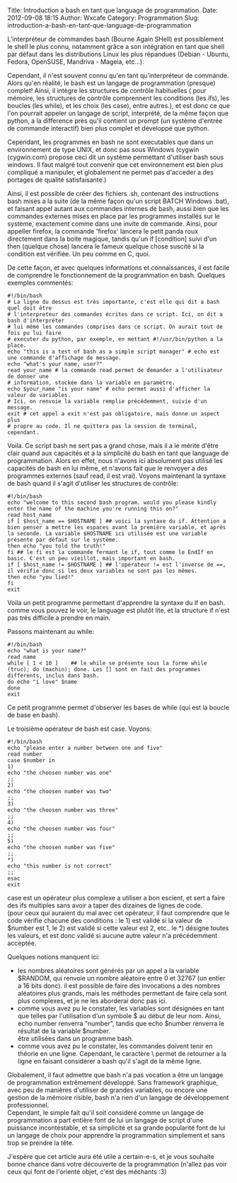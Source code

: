 Title: Introduction a bash en tant que language de programmation.
Date: 2012-09-08 18:15
Author: Wxcafe
Category: Programmation 
Slug: introduction-a-bash-en-tant-que-language-de-programmation

L’interpréteur de commandes bash (Bourne Again SHell)
est possiblement le shell le plus connu, notamment grâce a son
intégration en tant que shell par défaut dans les distributions Linux
les plus répandues (Debian - Ubuntu, Fedora, OpenSUSE, Mandriva -
Mageia, etc...).

Cependant, il n'est souvent connu qu'en tant qu’interpréteur de
commande. Alors qu'en réalité, le bash est un langage de programmation
(presque) complet! Ainsi, il intègre les structures de contrôle
habituelles ( pour mémoire, les structures de contrôle comprennent les
conditions (les ifs), les boucles (les while), et les choix (les case),
entre autres.), et est donc ce que l'on pourrait appeler un langage de
script, interprété, de la même façon que python, a la difference près
qu'il contient un prompt (un système d'entrée de commande interactif)
bien plus complet et développé que python.  

Cependant, les programmes en bash ne sont executables que dans un
environnement de type UNIX, et donc pas sous Windows (cygwin
(cygwin.com) propose ceci dit un système permettant d'utiliser bash sous
windows. Il faut malgré tout convenir que cet environnement est bien
plus compliqué a manipuler, et globalement ne permet pas d'acceder a des
portages de qualité satisfaisante.)

Ainsi, il est possible de créer des fichiers .sh, contenant des
instructions bash mises a la suite (de la même façon qu'un script BATCH
Windows .bat), et faisant appel autant aux commandes internes de bash,
aussi bien que les commandes externes mises en place par les programmes
installés sur le système, exactement comme dans une invite de commande.
Ainsi, pour appeller firefox, la commande 'firefox' lancera le petit
panda roux directement dans la boite magique, tandis qu'un if
[condition] suivi d'un then (quelque chose) lancera le fameux quelque
chose suscité si la condition est vérifiée. Un peu comme en C, quoi.  

De cette façon, et avec quelques informations et connaissances, il est
facile de comprendre le fonctionnement de la programmation en bash.
Quelques exemples commentés:

	#!/bin/bash 
	# La ligne du dessus est très importante, c'est elle qui dit a bash quel doit être 
	# l'interpreteur des commandes écrites dans ce script. Ici, on dit a bash d'interpréter 
	# lui même les commandes comprises dans ce script. On aurait tout de fois pu lui faire 
	# executer du python, par exemple, en mettant #!/usr/bin/python a la place.
	echo "this is a test of bash as a simple script manager" # echo est une commande d'affichage de message.
	echo "what's your name, user?" 
	read your_name # la commande read permet de demander a l'utilisateur de donner une 
	# information, stockée dans la variable en paramètre. 
	echo $your_name "is your name" # echo permet aussi d'afficher la valeur de variables. 
	# Ici, on renvoie la variable remplie précédemment, suivie d'un message. 
	exit # cet appel a exit n'est pas obligatoire, mais donne un aspect plus 
	# propre au code. Il ne quittera pas la session de terminal, cependant.

Voila. Ce script bash ne sert pas a grand chose, mais il a le mérite
d'être clair quand aux capacités et a la simplicité du bash en tant que
language de programmation. Alors en effet, nous n'avons ici absolument
pas utilisé les capacités de bash en lui même, et n'avons fait que le
renvoyer a des programmes externes (sauf read, il est vrai). Voyons
maintenant la syntaxe de bash quand il s'agit d'utiliser les structures
de contrôle:

    #!/bin/bash 
    echo "welcome to this second bash program. would you please kindly enter the name of the machine you're running this on?" 
    read host_name 
    if [ $host_name == $HOSTNAME ] ## voici la syntaxe du if. Attention a bien penser a mettre les espaces avant la première variable, et après la seconde. La variable $HOSTNAME ici utilisée est une variable présente par défaut sur le système. 
    then echo "you told the truth!" 
    fi ## le fi est la commande fermant le if, tout comme le EndIf en basic. C'est un peu vieillot, mais important en bash. 
    if [ $host_name != $HOSTNAME ] ## l'opérateur != est l'inverse de ==, il vérifie donc si les deux variables ne sont pas les mêmes. 
    then echo "you lied!" 
    fi 
    exit

Voila un petit programme permettant d'apprendre la syntaxe du if en
bash. comme vous pouvez le voir, le language est plutôt lite, et la
structure if n'est pas très difficile a prendre en main.

Passons maintenant au while:

    #!/bin/bash
    echo "what is your name?"
    read name
    while [ 1 < 10 ]    ## le while se présente sous la forme while (truc); do (machin); done. Les [] sont en fait des programmes differents, inclus dans bash.
    do echo "i love" $name
    done
    exit

Ce petit programme permet d'observer les bases de while (qui est la
boucle de base en bash).

Le troisième opérateur de bash est case. Voyons:

    #!/bin/bash
    echo "please enter a number between one and five"
    read number
    case $number in 
    1)
    echo "the choosen number was one"
    ;;
    2)
    echo "the choosen number was two"
    ;;
    3)
    echo "the choosen number was three"
    ;;
    4)
    echo "the choosen number was four"
    ;;
    5)
    echo "the choosen number was five"
    ;;
    *)
    echo "this number is not correct"
    ;; 
    esac
    exit

case est un opérateur plus complexe a utiliser a bon escient, et sert a
faire des ifs multiples sans avoir a taper des dizaines de lignes de
code.  
(pour ceux qui auraient du mal avec cet opérateur, il faut comprendre
que le code vérifie chacune des conditions : le 1) est validé si la
valeur de \$number est 1, le 2) est validé si cette valeur est 2, etc..
le \*) désigne toutes les valeurs, et est donc validé si aucune autre
valeur n'a précédemment acceptée.

Quelques notions manquent ici:  
- les nombres aléatoires sont générés par un appel a la variable
\$RANDOM, qui renvoie un nombre aléatoire entre 0 et 32767 (un entier a
16 bits donc). il est possible de faire des invocations a des nombres
aléatoires plus grands, mais les méthodes permettant de faire cela sont
plus complexes, et je ne les aborderai donc pas ici.  
- comme vous avez pu le constater, les variables sont désignées en tant
que telles par l'utilisation d'un symbole \$ au début de leur nom.
Ainsi, echo number renverra "number", tandis que echo \$number renverra
le résultat de la variable \$number.  
être utilisées dans un programme bash.  
- comme vous avez pu le constater, les commandes doivent tenir en
théorie en une ligne. Cependant, le caractère \\ permet de retourner a
la ligne en faisant considérer a bash qu'il s'agit de la même ligne.

Globalement, il faut admettre que bash n'a pas vocation a être un
langage de programmation extrêmement développé. Sans framework
graphique, avec peu de manières d'utiliser de grandes variables, ou
encore une gestion de la mémoire risible, bash n'a rien d'un langage de
développement professionnel.  
Cependant, le simple fait qu'il soit considéré comme un langage de
programmation a part entière font de lui un langage de script d'une
puissance incontestable, et sa simplicité et sa grande popularité font
de lui un langage de choix pour apprendre la programmation simplement et
sans trop se prendre la tête.

J'espère que cet article aura été utile a certain-e-s, et je vous
souhaite bonne chance dans votre découverte de la programmation (n'allez
pas voir ceux qui font de l'orienté objet, c'est des méchants :3)
